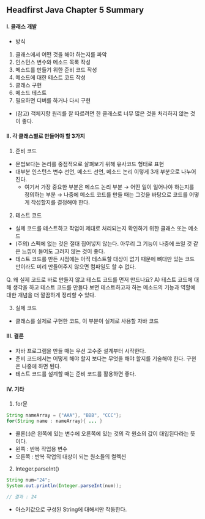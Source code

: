 
## Headfirst Java Chapter 5 Summary
#### Ⅰ. 클래스 개발
* 방식
1. 클래스에서 어떤 것을 해야 하는지를 파악
2. 인스턴스 변수와 메소드 목록 작성
3. 메소드를 만들기 위한 준비 코드 작성
4. 메소드에 대한 테스트 코드 작성
5. 클래스 구현
6. 메소드 테스트
7. 필요하면 디버를 하거나 다시 구현

* (참고) 객체지향 원리를 잘 따르려면 한 클래스로 너무 많은 것을 처리하지 않는 것이 좋다.


#### Ⅱ. 각 클래스별로 만들어야 할 3가지
1. 준비 코드
* 문법보다는 논리를 중점적으로 살펴보기 위해 유사코드 형태로 표현
* 대부분 인스턴스 변수 선언, 메소드 선언, 메소드 논리 이렇게 3개 부분으로 나누어진다.
  * 여기서 가장 중요한 부분은 메소드 논리 부분
    → 어떤 일이 일어나야 하는지를 정의하는 부분
    → 나중에 메소드 코드를 만들 때는 그것을 바탕으로 코드를 어떻게 작성할지를 결정해야 한다.

2. 테스트 코드
* 실제 코드를 테스트하고 작업이 제대로 처리되는지 확인하기 위한 클래스 또는 메소드
* (주의) 스펙에 없는 것은 절대 집어넣지 않는다. 아무리 그 기능이 나중에 쓰일 것 같은 느낌이 들어도 그러지 않는 것이 좋다.
* 테스트 코드를 만든 시점에는 아직 테스트할 대상이 없기 때문에 뼈대만 있는 코드만이라도 미리 만들어주지 않으면 컴파일도 할 수 없다.

Q. 왜 실제 코드로 바로 만들지 않고 테스트 코드를 먼저 만드나요?
A) 테스트 코드에 대해 생각을 하고 테스트 코드를 만들다 보면 테스트하고자 하는 메소드의 기능과 역할에 대한 개념을 더 깔끔하게 정리할 수 있다.

3. 실제 코드
* 클래스를 실제로 구현한 코드, 이 부분이 실제로 사용할 자바 코드


#### Ⅲ. 결론
* 자바 프로그램을 만들 때는 우선 고수준 설계부터 시작한다.
* 준비 코드에서는 어떻게 해야 할지 보다는 무엇을 해야 할지를 기술해야 한다. 구현은 나중에 하면 된다.
* 테스트 코드를 설계할 때는 준비 코드를 활용하면 좋다.


#### Ⅳ. 기타
1. for문
```JAVA
String nameArray = {"AAA"}, "BBB", "CCC"};
for(String name : nameArray){ ... }
```
* 콜론(:)은 왼쪽에 있는 변수에 오른쪽에 있는 것의 각 원소의 값이 대입된다라는 뜻이다.
* 왼쪽 : 반복 작업용 변수
* 오른쪽 : 반복 작업의 대상이 되는 원소들의 컬렉션

2. Integer.parseInt()
```JAVA
String num="24";
System.out.println(Integer.parseInt(num));

// 결과 : 24
```
* 아스키값으로 구성된 String에 대해서만 작동한다.
